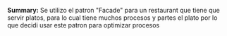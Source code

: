 **Summary:**
Se utilizo el patron "Facade" para un restaurant que tiene que servir platos, para lo cual tiene muchos procesos y partes el plato por lo que decidi usar este patron para optimizar procesos
